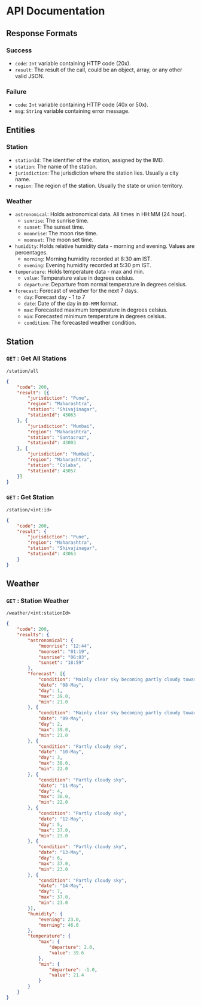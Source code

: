 # API Documentation

## Response Formats
### Success
- `code`: `Int` variable containing HTTP code (20x).
- `result`: The result of the call, could be an object, array, or any other valid JSON.

### Failure
- `code`: `Int` variable containing HTTP code (40x or 50x).
- `msg`: `String` variable containing error message.

## Entities

### Station
- `stationId`: The identifier of the station, assigned by the IMD.
- `station`: The name of the station.
- `jurisdiction`: The jurisdiction where the station lies. Usually a city name.
- `region`: The region of the station. Usually the state or union territory.

### Weather
- `astronomical`: Holds astronomical data. All times in HH:MM (24 hour).
	- `sunrise`: The sunrise time.
	- `sunset`: The sunset time.
	- `moonrise`: The moon rise time.
	- `moonset`: The moon set time.
- `humidity`: Holds relative humidity data - morning and evening. Values are percentages.
	- `morning`: Morning humidity recorded at 8:30 am IST.
	- `evening`: Evening humidity recorded at 5:30 pm IST.
- `temperature`: Holds temperature data - max and min.
	- `value`: Temperature value in degrees celsius.
	- `departure`: Departure from normal temperature in degrees celsius.
- `forecast`: Forecast of weather for the next 7 days.
	- `day`: Forecast day - 1 to 7
	- `date`: Date of the day in `DD-MMM` format.
	- `max`: Forecasted maximum temperature in degrees celsius.
	- `min`: Forecasted minimum temperature in degrees celsius.
	- `condition`: The forecasted weather condition.

## Station

### `GET` : Get All Stations 
```
/station/all
```

```json
{
	"code": 200,
	"result": [{
		"jurisdiction": "Pune",
		"region": "Maharashtra",
		"station": "Shivajinagar",
		"stationId": 43063
	}, {
		"jurisdiction": "Mumbai",
		"region": "Maharashtra",
		"station": "Santacruz",
		"stationId": 43003
	}, {
		"jurisdiction": "Mumbai",
		"region": "Maharashtra",
		"station": "Colaba",
		"stationId": 43057
	}]
}
```

### `GET` : Get Station 
```
/station/<int:id>
```

```json
{
	"code": 200,
	"result": {
		"jurisdiction": "Pune",
		"region": "Maharashtra",
		"station": "Shivajinagar",
		"stationId": 43063
	}
}
```

## Weather

### `GET` : Station Weather 
```
/weather/<int:stationId>
```

```json
{
	"code": 200,
	"results": {
		"astronomical": {
			"moonrise": "12:44",
			"moonset": "01:19",
			"sunrise": "06:03",
			"sunset": "18:59"
		},
		"forecast": [{
			"condition": "Mainly clear sky becoming partly cloudy towards afternoon or evening",
			"date": "08-May",
			"day": 1,
			"max": 39.0,
			"min": 21.0
		}, {
			"condition": "Mainly clear sky becoming partly cloudy towards afternoon or evening",
			"date": "09-May",
			"day": 2,
			"max": 39.0,
			"min": 21.0
		}, {
			"condition": "Partly cloudy sky",
			"date": "10-May",
			"day": 3,
			"max": 38.0,
			"min": 22.0
		}, {
			"condition": "Partly cloudy sky",
			"date": "11-May",
			"day": 4,
			"max": 38.0,
			"min": 22.0
		}, {
			"condition": "Partly cloudy sky",
			"date": "12-May",
			"day": 5,
			"max": 37.0,
			"min": 23.0
		}, {
			"condition": "Partly cloudy sky",
			"date": "13-May",
			"day": 6,
			"max": 37.0,
			"min": 23.0
		}, {
			"condition": "Partly cloudy sky",
			"date": "14-May",
			"day": 7,
			"max": 37.0,
			"min": 23.0
		}],
		"humidity": {
			"evening": 23.0,
			"morning": 46.0
		},
		"temperature": {
			"max": {
				"departure": 2.0,
				"value": 39.6
			},
			"min": {
				"departure": -1.0,
				"value": 21.4
			}
		}
	}
}
```
